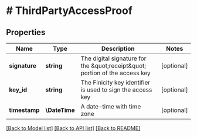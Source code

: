 # # ThirdPartyAccessProof

## Properties

Name | Type | Description | Notes
------------ | ------------- | ------------- | -------------
**signature** | **string** | The digital signature for the \&quot;receipt\&quot; portion of the access key | [optional]
**key_id** | **string** | The Finicity key identifier is used to sign the access key | [optional]
**timestamp** | **\DateTime** | A date-time with time zone | [optional]

[[Back to Model list]](../../README.md#models) [[Back to API list]](../../README.md#endpoints) [[Back to README]](../../README.md)

